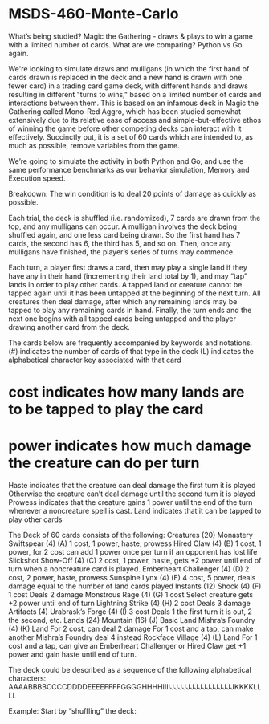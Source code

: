 # MSDS-460-Monte-Carlo
What’s being studied? Magic the Gathering - draws & plays to win a game with a limited number of cards.
What are we comparing? Python vs Go again. 


We're looking to simulate draws and mulligans (in which the first hand of cards drawn is replaced in the deck and a new hand is drawn with one fewer card) in a trading card game deck, with different hands and draws resulting in different "turns to wins," based on a limited number of cards and interactions between them. This is based on an infamous deck in Magic the Gathering called Mono-Red Aggro, which has been studied somewhat extensively due to its relative ease of access and simple-but-effective ethos of winning the game before other competing decks can interact with it effectively. Succinctly put, it is a set of 60 cards which are intended to, as much as possible, remove variables from the game.

We’re going to simulate the activity in both Python and Go, and use the same performance benchmarks as our behavior simulation, Memory and Execution speed.

Breakdown:
The win condition is to deal 20 points of damage as quickly as possible.

Each trial, the deck is shuffled (i.e. randomized), 7 cards are drawn from the top, and any mulligans can occur. A mulligan involves the deck being shuffled again, and one less card being drawn. So the first hand has 7 cards, the second has 6, the third has 5, and so on. Then, once any mulligans have finished, the player’s series of turns may commence. 

Each turn, a player first draws a card, then may play a single land if they have any in their hand (incrementing their land total by 1), and may “tap” lands in order to play other cards. A tapped land or creature cannot be tapped again until it has been untapped at the beginning of the next turn. All creatures then deal damage, after which any remaining lands may be tapped to play any remaining cards in hand. Finally, the turn ends and the next one begins with all tapped cards being untapped and the player drawing another card from the deck.

The cards below are frequently accompanied by keywords and notations. 
(#) indicates the number of cards of that type in the deck
(L) indicates the alphabetical character key associated with that card
# cost indicates how many lands are to be tapped to play the card
# power indicates how much damage the creature can do per turn
Haste indicates that the creature can deal damage the first turn it is played
Otherwise the creature can’t deal damage until the second turn it is played
Prowess indicates that the creature gains 1 power until the end of the turn whenever a noncreature spell is cast.
Land indicates that it can be tapped to play other cards

The Deck of 60 cards consists of the following:
Creatures (20)
Monastery Swiftspear (4) (A)
1 cost, 1 power, haste, prowess
Hired Claw (4) (B)
1 cost, 1 power, 
for 2 cost can add 1 power once per turn if an opponent has lost life
Slickshot Show-Off (4) (C)
2 cost, 1 power, haste, 
gets +2 power until end of turn when a noncreature card is played.
Emberheart Challenger (4) (D)
2 cost, 2 power, haste, prowess
Sunspine Lynx (4) (E)
4 cost, 5 power, deals damage equal to the number of land cards played
Instants (12)
Shock (4) (F)
1 cost
Deals 2 damage
Monstrous Rage (4) (G)
1 cost
Select creature gets +2 power until end of turn
Lightning Strike (4) (H)
2 cost
Deals 3 damage
Artifacts (4)
Urabrask’s Forge (4) (I)
3 cost
Deals 1 the first turn it is out, 2 the second, etc.
Lands (24)
Mountain (16) (J)
Basic Land
Mishra’s Foundry (4) (K)
Land
For 2 cost, can deal 2 damage
For 1 cost and a tap, can make another Mishra’s Foundry deal 4 instead
Rockface Village (4) (L)
Land
For 1 cost and a tap, can give an Emberheart Challenger or Hired Claw get +1 power and gain haste until end of turn.

The deck could be described as a sequence of the following alphabetical characters:
AAAABBBBCCCCDDDDEEEEFFFFGGGGHHHHIIIIJJJJJJJJJJJJJJJJKKKKLLLL


Example:
Start by “shuffling” the deck: 
